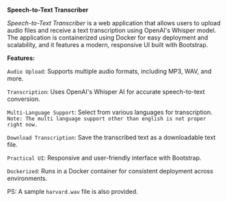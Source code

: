 **Speech-to-Text Transcriber**

*Speech-to-Text Transcriber* is a web application that allows users to upload audio files and receive a text transcription using OpenAI's Whisper model. The application is containerized using Docker for easy deployment and scalability, and it features a modern, responsive UI built with Bootstrap.

**Features:**


`Audio Upload`: Supports multiple audio formats, including MP3, WAV, and more.

`Transcription`: Uses OpenAI's Whisper AI for accurate speech-to-text conversion.

`Multi-Language Support`: Select from various languages for transcription.
`Note: The multi language support other than english is not proper right now.` 

`Download Transcription`: Save the transcribed text as a downloadable text file.

`Practical UI`: Responsive and user-friendly interface with Bootstrap.

`Dockerized`: Runs in a Docker container for consistent deployment across environments.



PS: A sample `harvard.wav` file is also provided.
